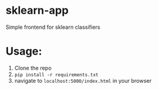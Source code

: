 # sklearn-app
Simple frontend for sklearn classifiers


# Usage:
1. Clone the repo
2. `pip install -r requirements.txt`
3. navigate to `localhost:5000/index.html` in your browser
